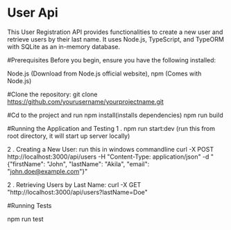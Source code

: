 # User Api
This User Registration API provides functionalities to create a new user and retrieve users by their last name. It uses Node.js, TypeScript, and TypeORM with SQLite as an in-memory database.

#Prerequisites
Before you begin, ensure you have the following installed:

Node.js (Download from Node.js official website),
npm (Comes with Node.js)

#Clone the repository:
git clone https://github.com/yourusername/yourprojectname.git

#Cd to the project and run
npm install(installs dependencies)
npm run build

#Running the Application and Testing
1 . npm run start:dev (run this from root directory, it will start up server locally)

2 . Creating a New User: run this in windows commandline
curl -X POST http://localhost:3000/api/users -H "Content-Type: application/json" -d "{\"firstName\": \"John\", \"lastName\": \"Akila\", \"email\": \"john.doe@example.com\"}"

2 . Retrieving Users by Last Name:
curl -X GET "http://localhost:3000/api/users?lastName=Doe"

#Running Tests

npm run test
